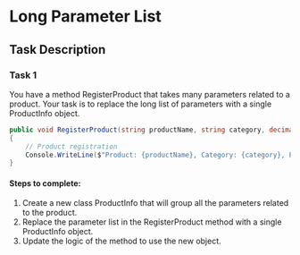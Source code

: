 # Long Parameter List

## Task Description

### Task 1

You have a method RegisterProduct that takes many parameters related to a product. Your task is to replace the long list of parameters with a single ProductInfo object.

```csharp
public void RegisterProduct(string productName, string category, decimal price, int stock, string supplierName, string supplierContact)
{
    // Product registration
    Console.WriteLine($"Product: {productName}, Category: {category}, Price: {price:C}, Stock: {stock}, Supplier: {supplierName}, Contact: {supplierContact}");
}
```

#### Steps to complete:

1. Create a new class ProductInfo that will group all the parameters related to the product.
2. Replace the parameter list in the RegisterProduct method with a single ProductInfo object.
3. Update the logic of the method to use the new object.